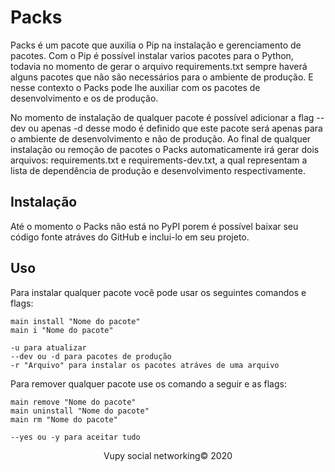 # Packs

Packs é um pacote que auxilia o Pip na instalação e gerenciamento de pacotes. Com o Pip é possível instalar varios pacotes para o Python, todavia no momento de gerar o arquivo requirements.txt sempre haverá alguns pacotes que não são necessários para o ambiente de produção. E nesse contexto o Packs pode lhe auxiliar com os pacotes de desenvolvimento e os de produção.

No momento de instalação de qualquer pacote é possível adicionar a flag --dev ou apenas -d desse modo é definido que este pacote será apenas para o ambiente de desenvolvimento e não de produção. Ao final de qualquer instalação ou remoção de pacotes o Packs automaticamente irá gerar dois arquivos: requirements.txt e requirements-dev.txt, a qual representam a lista de dependência de produção e desenvolvimento respectivamente.

## Instalação

Até o momento o Packs não está no PyPI porem é possível baixar seu código fonte atráves do GitHub e inclui-lo em seu projeto.

## Uso 

Para instalar qualquer pacote você pode usar os seguintes comandos e flags:

```
main install "Nome do pacote"
main i "Nome do pacote"

-u para atualizar
--dev ou -d para pacotes de produção
-r "Arquivo" para instalar os pacotes atráves de uma arquivo
```

Para remover qualquer pacote use os comando a seguir e as flags:

```
main remove "Nome do pacote"
main uninstall "Nome do pacote"
main rm "Nome do pacote"

--yes ou -y para aceitar tudo
```

<p style="text-align: center;">Vupy social networking© 2020</p>
